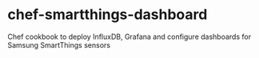 # chef-smartthings-dashboard
Chef cookbook to deploy InfluxDB, Grafana and configure dashboards for Samsung SmartThings sensors
